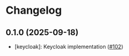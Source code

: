 # Changelog

## 0.1.0 (2025-09-18)

* [keycloak]: Keycloak implementation ([#102](https://github.com/CloudPirates-io/helm-charts/pull/102))